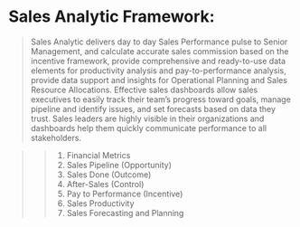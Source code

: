 # Sales Analytic Framework:
> Sales Analytic delivers day to day Sales Performance pulse to Senior Management, and calculate accurate sales commission based on the incentive framework, provide comprehensive and ready-to-use data elements for productivity analysis and pay-to-performance analysis, provide data support and insights for Operational Planning and Sales Resource Allocations.
> Effective sales dashboards allow sales executives to easily track their team’s progress toward goals, manage pipeline and identify issues, and set forecasts based on data they trust. Sales leaders are highly visible in their organizations and dashboards help them quickly communicate performance to all stakeholders.

>> 1. Financial Metrics
>> 2. Sales Pipeline (Opportunity)
>> 3. Sales Done (Outcome)
>> 4. After-Sales (Control)
>> 5. Pay to Performance (Incentive)
>> 6. Sales Productivity
>> 7. Sales Forecasting and Planning
